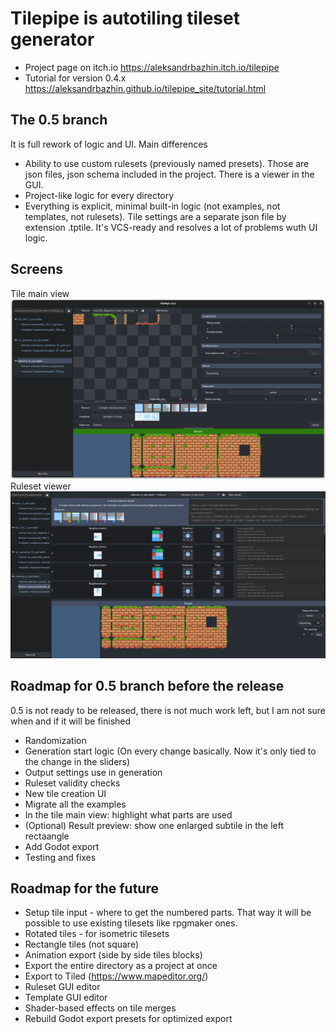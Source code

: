 # Tilepipe is autotiling tileset generator

- Project page on itch.io https://aleksandrbazhin.itch.io/tilepipe
- Tutorial for version 0.4.x https://aleksandrbazhin.github.io/tilepipe_site/tutorial.html


## The 0.5 branch 
It is full rework of logic and UI. Main differences
- Ability to use custom rulesets (previously named presets). Those are json files, json schema included in the project. There is a viewer in the GUI.
- Project-like logic for every directory
- Everything is explicit, minimal built-in logic (not examples, not templates, not rulesets). Tile settings are a separate json file by extension .tptile. It's VCS-ready and resolves a lot of problems wuth UI logic.


## Screens
Tile main view
![Tile overview (unfinished)](docs/Screen1.png)
Ruleset viewer
![Ruleset (unfinished)](docs/Screen2.png)


## Roadmap for 0.5 branch before the release
0.5 is not ready to be released, there is not much work left, but I am not sure when and if it will be finished

- Randomization
- Generation start logic (On every change basically. Now it's only tied to the change in the sliders)
- Output settings use in generation
- Ruleset validity checks
- New tile creation UI
- Migrate all the examples
- In the tile main view: highlight what parts are used
- (Optional) Result preview: show one enlarged subtile in the left rectaangle
- Add Godot export
- Testing and fixes

## Roadmap for the future
- Setup tile input - where to get the numbered parts. That way it will be possible to use existing tilesets like rpgmaker ones.
- Rotated tiles - for isometric tilesets
- Rectangle tiles (not square) 
- Animation export (side by side tiles blocks)
- Export the entire directory as a project at once
- Export to Tiled (https://www.mapeditor.org/)
- Ruleset GUI editor
- Template GUI editor
- Shader-based effects on tile merges
- Rebuild Godot export presets for optimized export